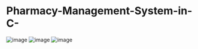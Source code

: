 # Pharmacy-Management-System-in-C-
![image](https://user-images.githubusercontent.com/95921472/201192710-229ddf76-5a26-4a27-ba2f-2a8c9cf09fe2.png)
![image](https://user-images.githubusercontent.com/95921472/201192803-7577158e-4b7e-4c15-be61-edcf0b66750c.png)
![image](https://user-images.githubusercontent.com/95921472/201192993-6b2e7d4c-dcca-44b5-a5c0-29e5056bf3b5.png)
